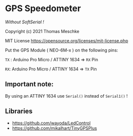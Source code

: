 # GPS Speedometer

*Without SoftSerial !*

Copyright (c) 2021 Thomas Meschke

MIT License
https://opensource.org/licenses/mit-license.php

Put the GPS Module ( NEO-6M-x ) on the following pins:

`TX` : Arduino Pro Micro / ATTINY 1634 => `RX` Pin

`RX`: Arduino Pro Micro / ATTINY 1634 => `TX` Pin
## Important note:
By using an ATTINY 1634 use `Serial()` instead of `Serial1()` !

## Libraries

- https://github.com/wayoda/LedControl
- https://github.com/mikalhart/TinyGPSPlus

